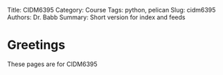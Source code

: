 Title: CIDM6395
Category: Course
Tags: python, pelican
Slug: cidm6395
Authors: Dr. Babb
Summary: Short version for index and feeds

# Greetings
These pages are for CIDM6395